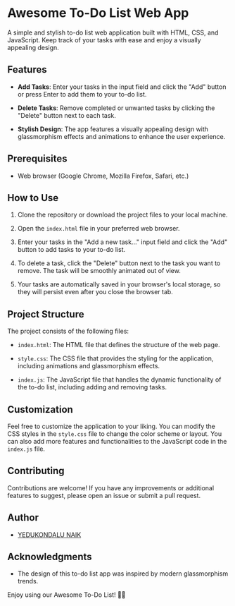 # Awesome To-Do List Web App


A simple and stylish to-do list web application built with HTML, CSS, and JavaScript. Keep track of your tasks with ease and enjoy a visually appealing design.

## Features

- **Add Tasks**: Enter your tasks in the input field and click the "Add" button or press Enter to add them to your to-do list.

- **Delete Tasks**: Remove completed or unwanted tasks by clicking the "Delete" button next to each task.

- **Stylish Design**: The app features a visually appealing design with glassmorphism effects and animations to enhance the user experience.

## Prerequisites

- Web browser (Google Chrome, Mozilla Firefox, Safari, etc.)

## How to Use

1. Clone the repository or download the project files to your local machine.

2. Open the `index.html` file in your preferred web browser.

3. Enter your tasks in the "Add a new task..." input field and click the "Add" button to add tasks to your to-do list.

4. To delete a task, click the "Delete" button next to the task you want to remove. The task will be smoothly animated out of view.

5. Your tasks are automatically saved in your browser's local storage, so they will persist even after you close the browser tab.

## Project Structure

The project consists of the following files:

- `index.html`: The HTML file that defines the structure of the web page.

- `style.css`: The CSS file that provides the styling for the application, including animations and glassmorphism effects.

- `index.js`: The JavaScript file that handles the dynamic functionality of the to-do list, including adding and removing tasks.

## Customization

Feel free to customize the application to your liking. You can modify the CSS styles in the `style.css` file to change the color scheme or layout. You can also add more features and functionalities to the JavaScript code in the `index.js` file.

## Contributing

Contributions are welcome! If you have any improvements or additional features to suggest, please open an issue or submit a pull request.


## Author

- [YEDUKONDALU NAIK](https://github.com/VENUCODE)

## Acknowledgments

- The design of this to-do list app was inspired by modern glassmorphism trends.

Enjoy using our Awesome To-Do List! 📝🚀
